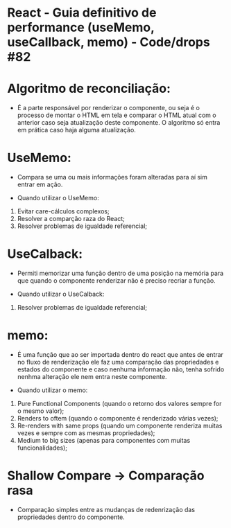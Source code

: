 # **React - Guia definitivo de performance (useMemo, useCallback, memo) - Code/drops #82**

# Algoritmo de reconciliação:
- É a parte responsável por renderizar o componente, ou seja é o processo de montar o HTML em tela e
  comparar o HTML atual com o anterior caso seja atualização deste componente. O algoritmo só entra em 
  prática caso haja alguma atualização.

# UseMemo:
- Compara se uma ou mais informações foram alteradas para aí sim entrar em ação.

- Quando utilizar o UseMemo:
1. Evitar care-cálculos complexos;
2. Resolver a comparção raza do React;
3. Resolver problemas de igualdade referencial;

# UseCalback:
- Permiti memorizar uma função dentro de uma posição na memória para que quando o componente renderizar não é
  preciso recriar a função.

- Quando utilizar o UseCalback:
1. Resolver problemas de igualdade referencial;

# memo:
- É uma função que ao ser importada dentro do react que antes de entrar no fluxo de renderização
  ele faz uma comparação das propriedades e estados do componente e caso nenhuma informação não, 
  tenha sofrido nenhma alteração ele nem entra neste componente.

- Quando utilizar o memo:
1. Pure Functional Components (quando o retorno dos valores sempre for o mesmo valor);
2. Renders to oftem (quando o componente é renderizado várias vezes);
3. Re-renders with same props (quando um componente renderiza muitas vezes e sempre com as mesmas propriedades);
4. Medium to big sizes (apenas para componentes com muitas funcionalidades);

# Shallow Compare -> Comparação rasa
- Comparação simples entre as mudanças de redenrização das propriedades dentro do componente.
